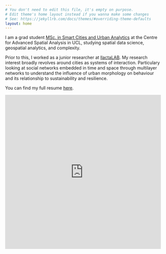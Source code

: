 ```yaml
---
# You don't need to edit this file, it's empty on purpose.
# Edit theme's home layout instead if you wanna make some changes
# See: https://jekyllrb.com/docs/themes/#overriding-theme-defaults
layout: home
---
```


I am a grad student [MSc. in Smart Cities and Urban Analytics](http://mscsmartcities.org/) at the Centre for Advanced Spatial Analysis in UCL, studying spatial data science, geospatial analytics, and complexity. 

Prior to this, I worked as a junior researcher at [llactaLAB](https://llactalab.ucuenca.edu.ec/). My research interest broadly revolves around cities as systems of interaction. Particulary looking at social networks embedded in time and space through multilayer networks to understand the influence of urban morphology on behaviour and its relationship to sustainability and resilience. 

You can find my full resume [here]({{site.url}}/assets/cv.pdf).

<iframe src="https://www.youtube.com/embed/_sJP0m2GqYk?rel=0&amp;controls=0&amp;showinfo=0&amp;autoplay=1&amp;loop=1" style="width:100%;height:500px;" frameborder="0"></iframe>